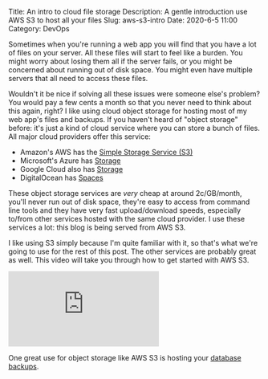 Title: An intro to cloud file storage
Description: A gentle introduction use AWS S3 to host all your files
Slug: aws-s3-intro
Date: 2020-6-5 11:00
Category: DevOps

Sometimes when you're running a web app you will find that you have a lot of files on your server. All these files will start to feel like a burden. You might worry about losing them all if the server fails, or you might be concerned about running out of disk space. You might even have multiple servers that all need to access these files.

Wouldn't it be nice if solving all these issues were someone else's problem? You would pay a few cents a month so that you never need to think about this again, right? I like using cloud object storage for hosting most of my web app's files and backups. If you haven't heard of "object storage" before: it's just a kind of cloud service where you can store a bunch of files. All major cloud providers offer this service:

- Amazon's AWS has the [Simple Storage Service (S3)](https://aws.amazon.com/s3/)
- Microsoft's Azure has [Storage](https://azure.microsoft.com/en-us/services/storage/)
- Google Cloud also has [Storage](https://cloud.google.com/storage)
- DigitalOcean has [Spaces](https://www.digitalocean.com/products/spaces/)

These object storage services are _very_ cheap at around 2c/GB/month, you'll never run out of disk space, they're easy to access from command line tools and they have very fast upload/download speeds, especially to/from other services hosted with the same cloud provider. I use these services a lot: this blog is being served from AWS S3.

I like using S3 simply because I'm quite familiar with it, so that's what we're going to use for the rest of this post. The other services are probably great as well. This video will take you through how to get started with AWS S3.

<div class="yt-embed">
    <iframe 
        src="https://www.youtube.com/embed/b-icwbsGZkc" 
        frameborder="0" 
        allow="accelerometer; autoplay; encrypted-media; gyroscope; picture-in-picture" 
        allowfullscreen
    >
    </iframe>
</div>

One great use for object storage like AWS S3 is hosting your [database backups]({filename}/databases/postgres-backup-automate.md).

